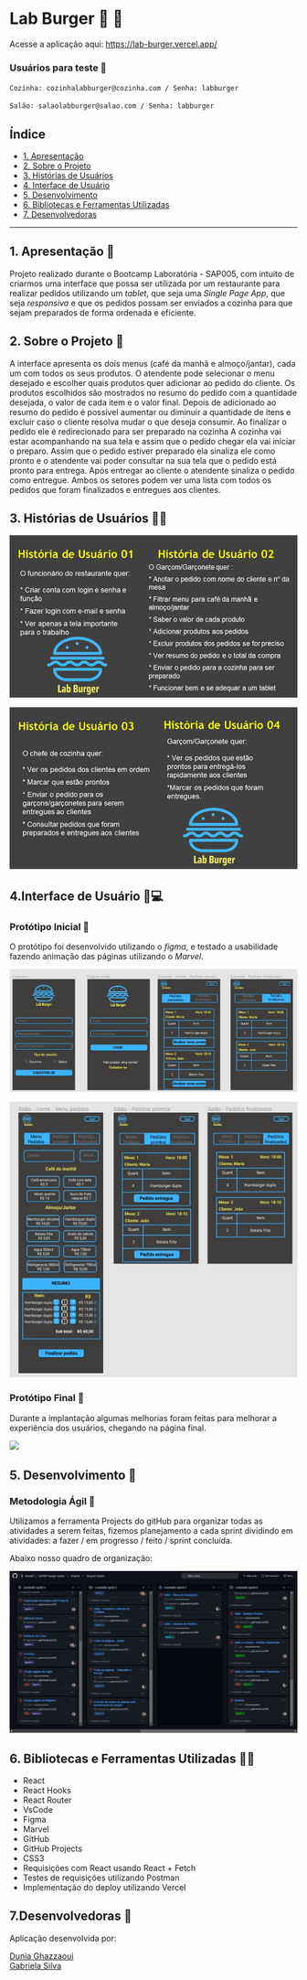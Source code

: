 # Lab Burger :hamburger: :hamburger:

Acesse a aplicação aqui: https://lab-burger.vercel.app/

### Usuários para teste :mag_right:

`Cozinha: cozinhalabburger@cozinha.com /
Senha: labburger`

`Salão: salaolabburger@salao.com /
Senha: labburger`

## Índice

- [1. Apresentação](#1-apresentação)
- [2. Sobre o Projeto](#2-sobre-o-projeto)
- [3. Histórias de Usuários](#3-histórias-de-usuários)
- [4. Interface de Usuário](#4-interface-de-usuário)
- [5. Desenvolvimento](#5-desenvolvimento)
- [6. Bibliotecas e Ferramentas Utilizadas](#7-bibliotecas-e-ferramentas-utilizadas)
- [7. Desenvolvedoras](#8-desenvolvedoras)

---

## 1. Apresentação :stars:

Projeto realizado durante o Bootcamp Laboratória - SAP005, com intuito de criarmos uma interface que possa ser utilizada por um restaurante para realizar pedidos utilizando um _tablet_, que seja uma _Single Page App_, que seja _responsiva_ e que os pedidos possam ser enviados a cozinha para que sejam preparados de forma ordenada e eficiente. 

## 2. Sobre o Projeto :memo:

A interface apresenta os dois menus (café da manhã e almoço/jantar), cada um com todos os seus produtos. 
O atendente pode selecionar o menu desejado e escolher quais produtos quer adicionar ao pedido do cliente.
Os produtos escolhidos são mostrados no resumo do pedido com a quantidade desejada, o valor de cada item e o valor final.
Depois de adicionado ao resumo do pedido é possível aumentar ou diminuir a quantidade de itens e excluir caso o cliente resolva mudar o que deseja consumir.
Ao finalizar o pedido ele é redirecionado para ser preparado na cozinha 
A cozinha vai estar acompanhando na sua tela e assim que o pedido chegar ela vai iniciar o preparo.
Assim que o pedido estiver preparado ela sinaliza ele como pronto e o atendente vai poder consultar na sua tela que o pedido está pronto para entrega.
Após entregar ao cliente o atendente sinaliza o pedido como entregue.
Ambos os setores podem ver uma lista com todos os pedidos que foram finalizados e entregues aos clientes.

## 3. Histórias de Usuários :woman::man:

![](/src/image/historia01.jpeg)

![](/src/image/historia02.jpeg)

## 4.Interface de Usuário :iphone::computer:

### Protótipo Inicial :paperclip:

O protótipo foi desenvolvido utilizando o _figma_, e testado a usabilidade fazendo animação das páginas utilizando o _Marvel_.

![](/src/image/layout01.jpeg)

![](/src/image/layout02.jpeg)

### Protótipo Final :paperclip:

Durante a implantação algumas melhorias foram feitas para melhorar a experiência dos usuários, chegando na página final.

![](/src/image/gif.gif)

<!-- ![](/src/image/login.jpeg)

![](/src/image/menupedidos.jpeg)

![](/src/image/menupedidos2.jpeg)

![](/src/image/pedidospendentes.jpeg)

![](/src/image/pedidosprontos.jpeg)

![](/src/image/pedidosfinalizados.jpeg) -->

## 5. Desenvolvimento :calendar:

### Metodologia Ágil :paperclip:

Utilizamos a ferramenta Projects do gitHub para organizar todas as atividades a serem feitas, fizemos planejamento a cada sprint dividindo em atividades: a fazer / em progresso / feito / sprint concluída.

Abaixo nosso quadro de organização:

![](/src/image/gitHub_projects.jpeg)

## 6. Bibliotecas e Ferramentas Utilizadas :open_file_folder::pushpin:

- React
- React Hooks
- React Router
- VsCode
- Figma
- Marvel
- GitHub
- GitHub Projects
- CSS3
- Requisições com React usando React + Fetch
- Testes de requisições utilizando Postman
- Implementação do deploy utilizando Vercel

## 7.Desenvolvedoras :woman:

Aplicação desenvolvida por: 

<a href=“www.github.com/dunia07“> Dunia Ghazzaoui</a><br/>
<a href=“www.github.com/gabrielasilva1991/“> Gabriela Silva</a>
